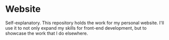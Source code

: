 # Website
Self-explanatory. This repository holds the work for my personal website. I'll use it to not only expand my skills for front-end development, but to showcase the work that I do elsewhere.
